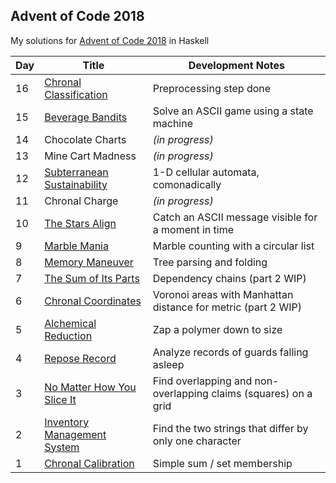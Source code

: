 ## Advent of Code 2018
My solutions for [Advent of Code 2018](http://adventofcode.com/2018) in Haskell

Day | Title | Development Notes
--- | --- | ---
16 | [Chronal Classification](./src/Day16.hs) | Preprocessing step done
15 | [Beverage Bandits](./src/Day15.hs) | Solve an ASCII game using a state machine
14 | Chocolate Charts | *(in progress)*
13 | Mine Cart Madness | *(in progress)*
12 | [Subterranean Sustainability](./src/Day12.hs) | 1-D cellular automata, comonadically
11 | Chronal Charge | *(in progress)*
10 | [The Stars Align](./src/Day10.hs) | Catch an ASCII message visible for a moment in time
9 | [Marble Mania](./src/Day09.hs) | Marble counting with a circular list
8 | [Memory Maneuver](./src/Day08.hs) | Tree parsing and folding
7 | [The Sum of Its Parts](./src/Day07.hs) | Dependency chains (part 2 WIP)
6 | [Chronal Coordinates](./src/Day06.hs) | Voronoi areas with Manhattan distance for metric (part 2 WIP)
5 | [Alchemical Reduction](./src/Day05.hs) | Zap a polymer down to size
4 | [Repose Record](./src/Day04.hs) | Analyze records of guards falling asleep
3 | [No Matter How You Slice It](./src/Day03.hs) | Find overlapping and non-overlapping claims (squares) on a grid
2 | [Inventory Management System](./src/Day02.hs) | Find the two strings that differ by only one character
1 | [Chronal Calibration](./src/Day01.hs) | Simple sum / set membership
